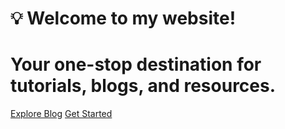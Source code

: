 # 💡 Welcome to my website!

<div class="hero">
    <h1>Your one-stop destination for tutorials, blogs, and resources.</h1>
    <a href="/blog/" class="button primary">Explore Blog</a>
    <a href="/docs/getting-started/" class="button">Get Started</a>
</div>

